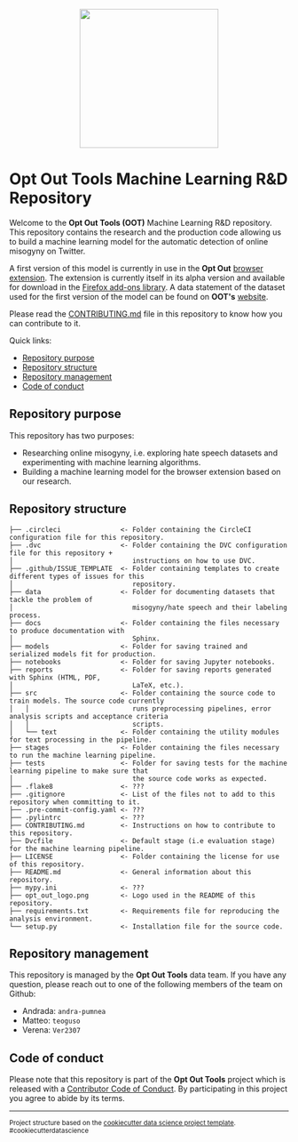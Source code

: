 <p align="center"> <img width="250" height="250" src="opt_out_logo.png"> </p>

# Opt Out Tools Machine Learning R&D Repository

Welcome to the **Opt Out Tools (OOT)** Machine Learning R&D repository. This
repository contains the research and the production code allowing us to build a
machine learning model for the automatic detection of online misogyny on Twitter.

A first version of this model is currently in use in the **Opt Out** [browser extension](https://github.com/opt-out-tools/opt-out).
The extension is currently itself in its alpha version and available for download
in the [Firefox add-ons library](https://addons.mozilla.org/en-US/firefox/addon/opt-out-tools/).
A data statement of the dataset used for the first version of the model can be found
on **OOT's** [website](https://www.optoutools.com/tech).

Please read the [CONTRIBUTING.md](./CONTRIBUTING.md) file in this repository to
know how you can contribute to it.

Quick links:

- [Repository purpose](#Repository-purpose)
- [Repository structure](#Repository-structure)
- [Repository management](#Repository-management)
- [Code of conduct](#Code-of-conduct)

## Repository purpose

This repository has two purposes:

- Researching online misogyny, i.e. exploring hate speech datasets and
experimenting with machine learning algorithms.
- Building a machine learning model for the browser extension based on our research.

## Repository structure

    ├── .circleci               <- Folder containing the CircleCI configuration file for this repository.
    ├── .dvc                    <- Folder containing the DVC configuration file for this repository +
    │                              instructions on how to use DVC.
    ├── .github/ISSUE_TEMPLATE  <- Folder containing templates to create different types of issues for this
    │                              repository.
    ├── data                    <- Folder for documenting datasets that tackle the problem of
    │                              misogyny/hate speech and their labeling process.
    ├── docs                    <- Folder containing the files necessary to produce documentation with
    │                              Sphinx.
    ├── models                  <- Folder for saving trained and serialized models fit for production.
    ├── notebooks               <- Folder for saving Jupyter notebooks.
    ├── reports                 <- Folder for saving reports generated with Sphinx (HTML, PDF,
    │                              LaTeX, etc.).
    ├── src                     <- Folder containing the source code to train models. The source code currently
    │   │                          runs preprocessing pipelines, error analysis scripts and acceptance criteria
    │   │                          scripts.
    │   └── text                <- Folder containing the utility modules for text processing in the pipeline.
    ├── stages                  <- Folder containing the files necessary to run the machine learning pipeline.
    ├── tests                   <- Folder for saving tests for the machine learning pipeline to make sure that
    │                              the source code works as expected.
    ├── .flake8                 <- ???
    ├── .gitignore              <- List of the files not to add to this repository when committing to it.
    ├── .pre-commit-config.yaml <- ???
    ├── .pylintrc               <- ???
    ├── CONTRIBUTING.md         <- Instructions on how to contribute to this repository.
    ├── Dvcfile                 <- Default stage (i.e evaluation stage) for the machine learning pipeline.
    ├── LICENSE                 <- Folder containing the license for use of this repository.
    ├── README.md               <- General information about this repository.
    ├── mypy.ini                <- ???
    ├── opt_out_logo.png        <- Logo used in the README of this repository.
    ├── requirements.txt        <- Requirements file for reproducing the analysis environment.
    └── setup.py                <- Installation file for the source code.

## Repository management

This repository is managed by the **Opt Out Tools** data team. If you have any question,
please reach out to one of the following members of the team on Github:

- Andrada: `andra-pumnea`
- Matteo: `teoguso`
- Verena: `Ver2307`

## Code of conduct

Please note that this repository is part of the **Opt Out Tools** project which is released with a
[Contributor Code of Conduct](https://github.com/malteserteresa/opt-out/blob/master/CODE_OF_CONDUCT.md).
By participating in this project you agree to abide by its terms.

--------

<p><small>Project structure based on the <a target="_blank" href="https://drivendata.github.io/cookiecutter-data-science/">cookiecutter data science project template</a>. #cookiecutterdatascience</small></p>
